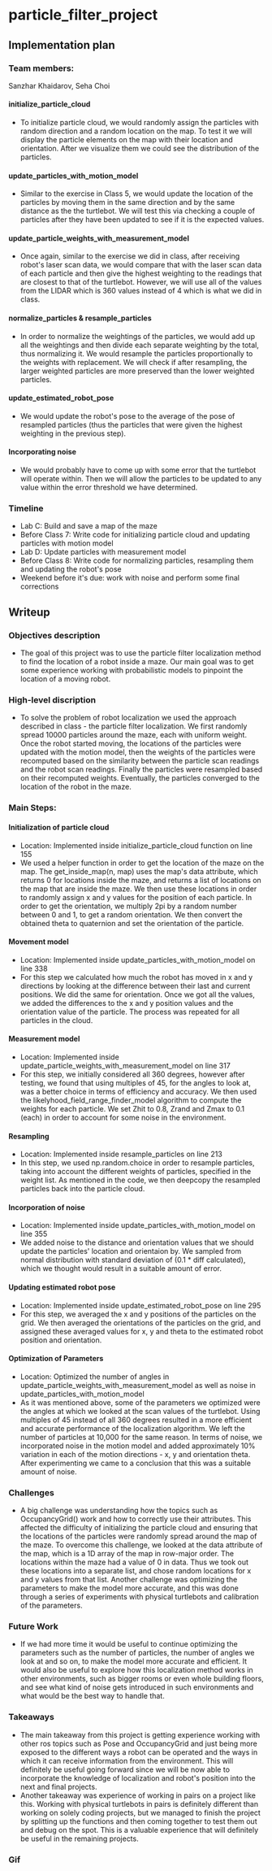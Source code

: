 # particle_filter_project

## Implementation plan

### Team members:
Sanzhar Khaidarov, Seha Choi

#### initialize_particle_cloud

- To initialize particle cloud, we would randomly assign the particles with random direction and a random location on the map. To test it we will display the particle elements on the map with their location and orientation. After we visualize them we could see the distribution of the particles.

#### update_particles_with_motion_model

- Similar to the exercise in Class 5, we would update the location of the particles by moving them in the same direction and by the same distance as the the turtlebot. We will test this via checking a couple of particles after they have been updated to see if it is the expected values.

#### update_particle_weights_with_measurement_model

- Once again, similar to the exercise we did in class, after receiving robot's laser scan data, we would compare that with the laser scan data of each particle and then give the highest weighting to the readings that are closest to that of the turtlebot. However, we will use all of the values from the LIDAR which is 360 values instead of 4 which is what we did in class.

#### normalize_particles & resample_particles

- In order to normalize the weightings of the particles, we would add up all the weightings and then divide each separate weighting by the total, thus normalizing it. We would resample the particles proportionally to the weights with replacement. We will check if after resampling, the larger weighted particles are more preserved than the lower weighted particles.

#### update_estimated_robot_pose

- We would update the robot's pose to the average of the pose of resampled particles (thus the particles that were given the highest weighting in the previous step). 

#### Incorporating noise

- We would probably have to come up with some error that the turtlebot will operate within. Then we will allow the particles to be updated to any value within the error threshold we have determined.

### Timeline

- Lab C: Build and save a map of the maze
- Before Class 7: Write code for initializing particle cloud and updating particles with motion model
- Lab D: Update particles with measurement model
- Before Class 8: Write code for normalizing particles, resampling them and updating the robot's pose
- Weekend before it's due: work with noise and perform some final corrections

## Writeup

### Objectives description
- The goal of this project was to use the particle filter localization method to find the location of a robot inside a maze. Our main goal was to get some experience working with probabilistic models to pinpoint the location of a moving robot.

### High-level discription
- To solve the problem of robot localization we used the approach described in class - the particle filter localization. We first randomly spread 10000 particles around the maze, each with uniform weight. Once the robot started moving, the locations of the particles were updated with the motion model, then the weights of the particles were recomputed based on the similarity between the particle scan readings and the robot scan readings. Finally the particles were resampled based on their recomputed weights. Eventually, the particles converged to the location of the robot in the maze. 

### Main Steps:

#### Initialization of particle cloud
- Location: Implemented inside initialize_particle_cloud function on line 155
- We used a helper function in order to get the location of the maze on the map. The get_inside_map(n, map) uses the map's data attribute, which returns 0 for locations inside the maze, and returns a list of locations on the map that are inside the maze. We then use these locations in order to randomly assign x and y values for the position of each particle. In order to get the orientation, we multiply 2pi by a random number between 0 and 1, to get a random orientation. We then convert the obtained theta to quaternion and set the orientation of the particle.

#### Movement model
- Location: Implemented inside update_particles_with_motion_model on line 338
- For this step we calculated how much the robot has moved in x and y directions by looking at the difference between their last and current positions. We did the same for orientation. Once we got all the values, we added the differences to the x and y position values and the orientation value of the particle. The process was repeated for all particles in the cloud. 

#### Measurement model
- Location: Implemented inside update_particle_weights_with_measurement_model on line 317
- For this step, we initially considered all 360 degrees, however after testing, we found that using multiples of 45, for the angles to look at, was a better choice in terms of efficiency and accuracy. We then used the likelyhood_field_range_finder_model algorithm to compute the weights for each particle. We set Zhit to 0.8, Zrand and Zmax to 0.1 (each) in order to account for some noise in the environment. 

#### Resampling
- Location: Implemented inside resample_particles on line 213
- In this step, we used np.random.choice in order to resample particles, taking into account the different weights of particles, specified in the weight list. As mentioned in the code, we then deepcopy the resampled particles back into the particle cloud. 

#### Incorporation of noise
- Location: Implemented inside update_particles_with_motion_model on line 355
- We added noise to the distance and orientation values that we should update the particles' location and orientaion by. We sampled from normal distribution with standard deviation of (0.1 * diff calculated), which we thought would result in a suitable amount of error.

#### Updating estimated robot pose
- Location: Implemented inside update_estimated_robot_pose on line 295
- For this step, we averaged the x and y positions of the particles on the grid. We then averaged the orientations of the particles on the grid, and assigned these averaged values for x, y  and theta to the estimated robot position and orientation. 

#### Optimization of Parameters
- Location: Optimized the number of angles in update_particle_weights_with_measurement_model as well as noise in update_particles_with_motion_model
- As it was mentioned above, some of the parameters we optimized were the angles at which we looked at the scan values of the turtlebot. Using multiples of 45 instead of all 360 degrees resulted in a more efficient and accurate performance of the localization algorithm. We left the number of particles at 10,000 for the same reason. In terms of noise, we incorporated noise in the motion model and added approximately 10% variation in each of the motion directions - x, y and orientation theta. After experimenting we came to a conclusion that this was a suitable amount of noise. 

### Challenges
- A big challenge was understanding how the topics such as OccupancyGrid() work and how to correctly use their attributes. This affected the difficulty of initializing the particle cloud and ensuring that the locations of the particles were randomly spread around the map of the maze. To overcome this challenge, we looked at the data attribute of the map, which is a 1D array of the map in row-major order. The locations within the maze had a value of 0 in data. Thus we took out these locations into a separate list, and chose random locations for x and y values from that list. Another challenge was optimizing the parameters to make the model more accurate, and this was done through a series of experiments with physical turtlebots and calibration of the parameters. 

### Future Work
- If we had more time it would be useful to continue optimizing the parameters such as the number of particles, the number of angles we look at and so on, to make the model more accurate and efficient. It would also be useful to explore how this localization method works in other environments, such as bigger rooms or even whole building floors, and see what kind of noise gets introduced in such environments and what would be the best way to handle that. 

### Takeaways
- The main takeaway from this project is getting experience working with other ros topics such as Pose and OccupancyGrid and just being more exposed to the different ways a robot can be operated and the ways in which it can receive information from the environment. This will definitely be useful going forward since we will be now able to incorporate the knowledge of localization and robot's position into the next and final projects.
- Another takeaway was experience of working in pairs on a project like this. Working with physical turtlebots in pairs is definitely different than working on solely coding projects, but we managed to finish the project by splitting up the functions and then coming together to test them out and debug on the spot. This is a valuable experience that will definitely be useful in the remaining projects. 

### Gif







